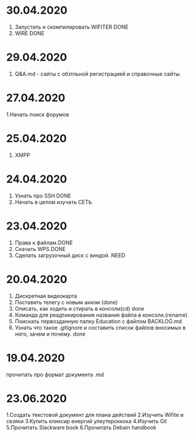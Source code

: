 30.04.2020
========================

1. Запустить и скомпилировать WIFITER DONE
2. WIRE DONE


29.04.2020
========================

1. Q&A.md - сайты с обзтльной регистрацией и справочные сайты.




27.04.2020
========================

1.Начать поиск форумов



25.04.2020
========================

1. XMPP



24.04.2020
========================
1. Узнать про SSH DONE
2. Начать в целом изучать СЕТЬ



23.04.2020
========================
1. Права к файлам.DONE
2. Cкачать WPS.DONE
3. Сделать загрузочный диск с виндой. NEED





20.04.2020
========================
1. Дискретная видеокарта
2. Поставить телегу с новым акком (done)
3. Описать, как ходить и стирать в консоли(cd) done
4. Команда для реадтикирования названия файла в консоли.(rename)
5. Поискать первозданную папку Education с файлом BACKLOG.md 
6. Узнать что такое .gitignore и составить список файлов вносимых в него, зачем и почему. done

19.04.2020
========================

прочитать про формат документа .md

23.06.2020
========================
1.Создать текстовой документ для плана действий 
2.Изучить Wifite и свзяки
3.Купить еликсир енергий улеутероккока 
4.Изучить Git
5.Прочитать Slackware book
6.Прочитать Debain handbook



